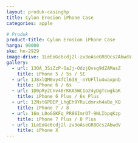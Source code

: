 ```yaml
---
layout: produk-casinghp
title: Cylon Erosion iPhone Case
categories: apple

# Produk
product-title: Cylon Erosion iPhone Case
harga: 90000
sku: hn-2929
image-drive: 1LeEoGc6cdj2l-zv3oAseGR8Ocs2AbwdV
gallery:
  - url: 13OA_3SiZzP-OaJj-OdzjQvsg9dZAMasZ
    title: iPhone 5 / 5s / SE
  - url: 1J8xlQM0vy4fCl638_-nYUFllu4waxpnb
    title: iPhone 6 / 6s
  - url: 1D0pRy2Cnv46rKKA5WCIo24yDgTcwgkaK
    title: iPhone 6 Plus / 6s Plus
  - url: 12NstGPBEP_LhgEh9YRuLdmrxh4aBo_KQ
    title: iPhone 7 / 8
  - url: 16m_L0oGGKFq_PR86ImrO7-9NLIbpqKzp
    title: iPhone 7 Plus / 8 Plus
  - url: 1LeEoGc6cdj2l-zv3oAseGR8Ocs2AbwdV
    title: iPhone X
---
```

